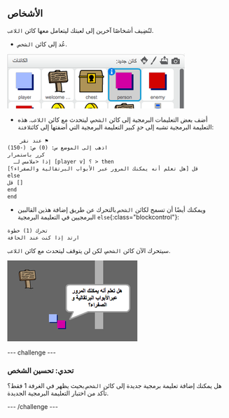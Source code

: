 ## الأشخاص

لنُضِيف أشخاصًا آخرين إلى لعبتك ليتعامل معها كائن `اللاعب`.

+ عُد إلى كائن `الشخص`.

![كائن الشخص](images/person-sprite.png)

+ أضف بعض التعليمات البرمجية إلى كائن `الشخص`، ليتحدث مع كائن `اللاعب`. هذه التعليمة البرمجية تشبه إلى حدٍ كبير التعليمة البرمجية التي أضفتها إلى كائن`لافتة`:

```blocks
    عند نقر ⚑
اذهب إلى الموضع س: (0) ص: (-150)
كرر باستمرار 
  إذا <ملامس لـ [player v] ؟ > then
قل [هل تعلم أنه يمكنك المرور عبر الأبواب البرتقالية والصفراء؟]
else
قل []
end
end
```

+ ويمكنك أيضًا أن تسمح لكائن `الشخص` بالتحرك عن طريق إضافة هذين القالبين البرمجيين في التعليمة البرمجية `else`{:class="blockcontrol"}:

```blocks
تحرك (1) خطوة
ارتد إذا كنت عند الحافة
```

سيتحرك الآن كائن `الشخص`، لكن لن يتوقف ليتحدث مع كائن `اللاعب`.

![لقطة الشاشة](images/world-person-test.png)

\--- challenge \---

### تحدي: تحسين الشخص

هل يمكنك إضافة تعليمة برمجية جديدة إلى كائن `الشخص` بحيث يظهر في الغرفة 1 فقط؟ تأكد من اختبار التعليمة البرمجية الجديدة.

\--- /challenge \---